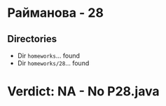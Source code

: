 # Райманова - 28
## Directories
- Dir `homeworks`... found
- Dir `homeworks/28`... found
# Verdict: **NA** - No P28.java
